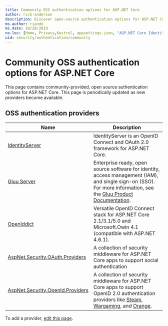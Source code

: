 ```yaml
---
title: Community OSS authentication options for ASP.NET Core
author: rick-anderson
description: Discover open-source authentication options for ASP.NET Core.
ms.author: riande
ms.date: 10/28/2019
no-loc: [Home, Privacy,Kestrel, appsettings.json, "ASP.NET Core Identity", cookie, Cookie, Blazor, "Blazor Server", "Blazor WebAssembly", "Identity", "Let's Encrypt", Razor, SignalR]
uid: security/authentication/community
---
```

# Community OSS authentication options for ASP.NET Core

This page contains community-provided, open source authentication options for ASP.NET Core. This page is periodically updated as new providers become available.

## OSS authentication providers

| Name | Description |
| ---- | ----------- |
| [IdentityServer](https://duendesoftware.com/products/identityserver) | IdentityServer is an OpenID Connect and OAuth 2.0 framework for ASP.NET Core. |
| [Gluu Server](https://gluu.org/) | Enterprise ready, open source software for identity, access management (IAM), and single sign-on (SSO). For more information, see the [Gluu Product Documentation](https://gluu.org/docs/). |
| [OpenIddict](https://github.com/openiddict/openiddict-core) | Versatile OpenID Connect stack for ASP.NET Core 2.1/3.1/5.0 and Microsoft.Owin 4.1 (compatible with ASP.NET 4.6.1). |
| [AspNet.Security.OAuth.Providers](https://github.com/aspnet-contrib/AspNet.Security.OAuth.Providers)  | A collection of security middleware for ASP.NET Core apps to support social authentication  |
| [AspNet.Security.OpenId.Providers](https://github.com/aspnet-contrib/AspNet.Security.OpenId.Providers) | A collection of security middleware for ASP.NET Core apps to support OpenID 2.0 authentication providers like [Steam](https://steampowered.com/), [Wargaming](https://wargaming.net/), and [Orange](https://www.orange.fr/). |

To add a provider, [edit this page](https://github.com/login?return_to=https%3A%2F%2Fgithub.com%2Fdotnet%2FAspNetCore.Docs%2Fedit%2Fmain%2Faspnetcore%2Fsecurity%2Fauthentication%2Fcommunity.md).
